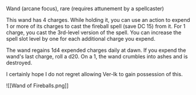 Wand (arcane focus), rare (requires attunement by a spellcaster)

This wand has 4 charges. While holding it, you can use an action to expend 1 or more of its charges to cast the fireball spell (save DC 15) from it. For 1 charge, you cast the 3rd-level version of the spell. You can increase the spell slot level by one for each additional charge you expend.  
  
The wand regains 1d4 expended charges daily at dawn. If you expend the wand's last charge, roll a d20. On a 1, the wand crumbles into ashes and is destroyed.

I certainly hope I do not regret allowing Ver-Ik to gain possession of this.

![[Wand of Fireballs.png]]